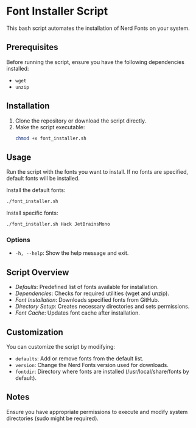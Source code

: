 # Font Installer Script

This bash script automates the installation of Nerd Fonts on your system.

## Prerequisites

Before running the script, ensure you have the following dependencies installed:

- `wget`
- `unzip`

## Installation

1. Clone the repository or download the script directly.
2. Make the script executable:
   ```sh
   chmod +x font_installer.sh
   ```

## Usage

Run the script with the fonts you want to install. If no fonts are specified, default fonts will be installed.

Install the default fonts:

```bash
./font_installer.sh
```

Install specific fonts:

```bash
./font_installer.sh Hack JetBrainsMono
```

### Options

- `-h, --help`: Show the help message and exit.

## Script Overview

- _Defaults_: Predefined list of fonts available for installation.
- _Dependencies_: Checks for required utilities (wget and unzip).
- _Font Installation_: Downloads specified fonts from GitHub.
- _Directory Setup_: Creates necessary directories and sets permissions.
- _Font Cache_: Updates font cache after installation.

## Customization

You can customize the script by modifying:

- `defaults`: Add or remove fonts from the default list.
- `version`: Change the Nerd Fonts version used for downloads.
- `fontdir`: Directory where fonts are installed (/usr/local/share/fonts by default).

## Notes

Ensure you have appropriate permissions to execute and modify system directories (sudo might be required).
